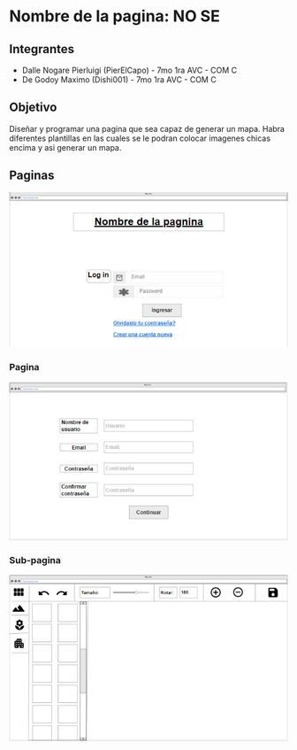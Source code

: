 
# Nombre de la pagina: NO SE

## Integrantes

- Dalle Nogare Pierluigi (PierElCapo) - 7mo 1ra AVC - COM C 
- De Godoy Maximo (Dishi001) - 7mo 1ra AVC - COM C 

## Objetivo 

Diseñar y programar una pagina que sea capaz de generar un mapa. Habra diferentes plantillas en las cuales se le podran colocar imagenes chicas encima y asi generar un mapa.

## Paginas

![](Imagenes_del_creador/Pagina_de_Log_in.png)

### Pagina

![](Imagenes_del_creador/Pagina_de_creacion_de_cuenta_1.1.png)

### Sub-pagina

![](Imagenes_del_creador/Pagina_del_mapa.png)
